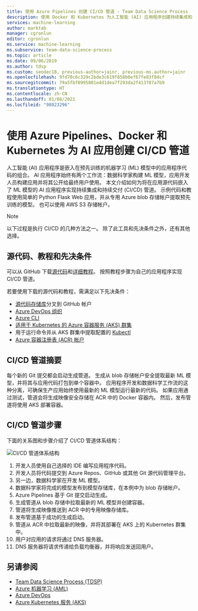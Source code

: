 ```yaml
---
title: 使用 Azure Pipelines 创建 CI/CD 管道 - Team Data Science Process
description: 使用 Docker 和 Kubernetes 为人工智能 (AI) 应用程序创建持续集成和持续交付管道。
services: machine-learning
author: marktab
manager: cgronlun
editor: cgronlun
ms.service: machine-learning
ms.subservice: team-data-science-process
ms.topic: article
ms.date: 09/06/2019
ms.author: tdsp
ms.custom: seodec18, previous-author=jainr, previous-ms.author=jainr
ms.openlocfilehash: 9fd70c6c329c2bde3c619f858b0ef67fe83f8dcf
ms.sourcegitcommit: 79a5fbf0995801e4d1dea7f293da2f413787a7b9
ms.translationtype: HT
ms.contentlocale: zh-CN
ms.lasthandoff: 01/08/2021
ms.locfileid: "98023296"
---
```

# <a name="create-cicd-pipelines-for-ai-apps-using-azure-pipelines-docker-and-kubernetes"></a>使用 Azure Pipelines、Docker 和 Kubernetes 为 AI 应用创建 CI/CD 管道

人工智能 (AI) 应用程序是嵌入在预先训练的机器学习 (ML) 模型中的应用程序代码的组合。 AI 应用程序始终有两个工作流：数据科学家构建 ML 模型，应用开发人员构建应用并将其公开给最终用户使用。 本文介绍如何为将在应用源代码嵌入了 ML 模型的 AI 应用程序实现持续集成和持续交付 (CI/CD) 管道。 示例代码和教程使用简单的 Python Flask Web 应用，并从专用 Azure blob 存储帐户提取预先训练的模型。 也可以使用 AWS S3 存储帐户。

> [!NOTE]
> 以下过程是执行 CI/CD 的几种方法之一。 除了此工具和先决条件之外，还有其他选择。

## <a name="source-code-tutorial-and-prerequisites"></a>源代码、教程和先决条件

可以从 GitHub 下载[源代码](https://github.com/Azure/DevOps-For-AI-Apps)和[详细教程](https://github.com/Azure/DevOps-For-AI-Apps/blob/master/Tutorial.md)。 按照教程步骤为自己的应用程序实现 CI/CD 管道。

若要使用下载的源代码和教程，需满足以下先决条件： 

- [源代码存储库](https://github.com/Azure/DevOps-For-AI-Apps)分叉到 GitHub 帐户
- [Azure DevOps 组织](https://docs.microsoft.com/azure/devops/organizations/accounts/create-organization-msa-or-work-student)
- [Azure CLI](/cli/install-azure-cli)
- [适用于 Kubernetes 的 Azure 容器服务 (AKS) 群集](https://docs.microsoft.com/previous-versions/azure/container-service/kubernetes/container-service-tutorial-kubernetes-deploy-cluster)
- 用于运行命令并从 AKS 群集中提取配置的 [Kubectl](https://kubernetes.io/docs/tasks/tools/install-kubectl/) 
- [Azure 容器注册表 (ACR) 帐户](../../container-registry/container-registry-get-started-portal.md)

## <a name="cicd-pipeline-summary"></a>CI/CD 管道摘要

每个新的 Git 提交都会启动生成管道。 生成从 blob 存储帐户安全提取最新 ML 模型，并将其与应用代码打包到单个容器中。 应用程序开发和数据科学工作流的这种分离，可确保生产应用始终使用最新的 ML 模型运行最新的代码。 如果应用通过测试，管道会将生成映像安全存储在 ACR 中的 Docker 容器内。 然后，发布管道将使用 AKS 部署容器。 

## <a name="cicd-pipeline-steps"></a>CI/CD 管道步骤

下面的关系图和步骤介绍了 CI/CD 管道体系结构：

![CI/CD 管道体系结构](./media/ci-cd-flask/architecture.png)

1. 开发人员使用自己选择的 IDE 编写应用程序代码。
2. 开发人员将代码提交到 Azure Repos、GitHub 或其他 Git 源代码管理平台。 
3. 另一边，数据科学家在开发 ML 模型。
4. 数据科学家将完成的模型发布到模型存储库，在本例中为 blob 存储帐户。 
5. Azure Pipelines 基于 Git 提交启动生成。
6. 生成管道从 blob 存储中拉取最新的 ML 模型并创建容器。
7. 管道将生成映像推送到 ACR 中的专用映像存储库。
8. 发布管道基于成功的生成启动。
9. 管道从 ACR 中拉取最新的映像，并将其部署在 AKS 上的 Kubernetes 群集中。
10. 用户对应用的请求将通过 DNS 服务器。
11. DNS 服务器将请求传递给负载均衡器，并将响应发送回用户。

## <a name="see-also"></a>另请参阅

- [Team Data Science Process (TDSP)](/machine-learning/team-data-science-process/)
- [Azure 机器学习 (AML)](/machine-learning/)
- [Azure DevOps](https://azure.microsoft.com/services/devops/)
- [Azure Kubernetes 服务 (AKS)](/aks/intro-kubernetes)
